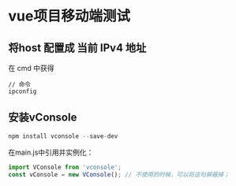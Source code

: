 # vue项目移动端测试

## 将host 配置成 当前  IPv4 地址 

在 cmd 中获得

```
// 命令
ipconfig
```

## 安装vConsole 

```js
npm install vconsole --save-dev
```

在main.js中引用并实例化：

```js
import VConsole from 'vconsole';
const vConsole = new VConsole(); // 不使用的时候，可以将这句屏蔽掉；
```